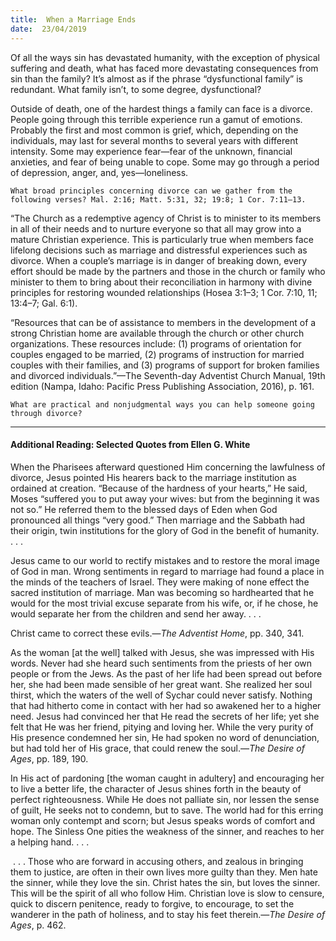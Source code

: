 ```yaml
---
title:  When a Marriage Ends
date:  23/04/2019
---
```


Of all the ways sin has devastated humanity, with the exception of physical suffering and death, what has faced more devastating consequences from sin than the family? It’s almost as if the phrase “dysfunctional family” is redundant. What family isn’t, to some degree, dysfunctional?

Outside of death, one of the hardest things a family can face is a divorce. People going through this terrible experience run a gamut of emotions. Probably the first and most common is grief, which, depending on the individuals, may last for several months to several years with different intensity. Some may experience fear—fear of the unknown, financial anxieties, and fear of being unable to cope. Some may go through a period of depression, anger, and, yes—loneliness.

`What broad principles concerning divorce can we gather from the following verses? Mal. 2:16; Matt. 5:31, 32; 19:8; 1 Cor. 7:11–13.`

“The Church as a redemptive agency of Christ is to minister to its members in all of their needs and to nurture everyone so that all may grow into a mature Christian experience. This is particularly true when members face lifelong decisions such as marriage and distressful experiences such as divorce. When a couple’s marriage is in danger of breaking down, every effort should be made by the partners and those in the church or family who minister to them to bring about their reconciliation in harmony with divine principles for restoring wounded relationships (Hosea 3:1–3; 1 Cor. 7:10, 11; 13:4–7; Gal. 6:1).

“Resources that can be of assistance to members in the development of a strong Christian home are available through the church or other church organizations. These resources include: (1) programs of orientation for couples engaged to be married, (2) programs of instruction for married couples with their families, and (3) programs of support for broken families and divorced individuals.”—The Seventh-day Adventist Church Manual, 19th edition (Nampa, Idaho: Pacific Press Publishing Association, 2016), p. 161.

`What are practical and nonjudgmental ways you can help someone going through divorce?`

---

#### Additional Reading: Selected Quotes from Ellen G. White

When the Pharisees afterward questioned Him concerning the lawfulness of divorce, Jesus pointed His hearers back to the marriage institution as ordained at creation. “Because of the hardness of your hearts,” He said, Moses “suffered you to put away your wives: but from the beginning it was not so.” He referred them to the blessed days of Eden when God pronounced all things “very good.” Then marriage and the Sabbath had their origin, twin institutions for the glory of God in the benefit of humanity. . . .

Jesus came to our world to rectify mistakes and to restore the moral image of God in man. Wrong sentiments in regard to marriage had found a place in the minds of the teachers of Israel. They were making of none effect the sacred institution of marriage. Man was becoming so hardhearted that he would for the most trivial excuse separate from his wife, or, if he chose, he would separate her from the children and send her away. . . . 

Christ came to correct these evils.—_The Adventist Home_, pp. 340, 341. 

As the woman [at the well] talked with Jesus, she was impressed with His words. Never had she heard such sentiments from the priests of her own people or from the Jews. As the past of her life had been spread out before her, she had been made sensible of her great want. She realized her soul thirst, which the waters of the well of Sychar could never satisfy. Nothing that had hitherto come in contact with her had so awakened her to a higher need. Jesus had convinced her that He read the secrets of her life; yet she felt that He was her friend, pitying and loving her. While the very purity of His presence condemned her sin, He had spoken no word of denunciation, but had told her of His grace, that could renew the soul.—_The Desire of Ages_, pp. 189, 190.

In His act of pardoning [the woman caught in adultery] and encouraging her to live a better life, the character of Jesus shines forth in the beauty of perfect righteousness. While He does not palliate sin, nor lessen the sense of guilt, He seeks not to condemn, but to save. The world had for this erring woman only contempt and scorn; but Jesus speaks words of comfort and hope. The Sinless One pities the weakness of the sinner, and reaches to her a helping hand. . . . 

 . . . Those who are forward in accusing others, and zealous in bringing them to justice, are often in their own lives more guilty than they. Men hate the sinner, while they love the sin. Christ hates the sin, but loves the sinner. This will be the spirit of all who follow Him. Christian love is slow to censure, quick to discern penitence, ready to forgive, to encourage, to set the wanderer in the path of holiness, and to stay his feet therein.—_The Desire of Ages_, p. 462.